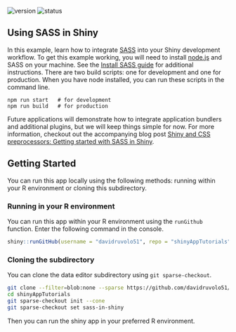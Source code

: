 <!-- badges: start -->
![version](https://img.shields.io/badge/dynamic/json?color=%22dd77&label=version&query=version&url=https%3A%2F%2Fraw.githubusercontent.com%2Fdavidruvolo51%2FshinyAppTutorials%2Fmain%2Fsass-in-shiny%2Fpackage.json)
![status](https://img.shields.io/badge/dynamic/json?color=%3772FF&label=status&query=status&url=https%3A%2F%2Fraw.githubusercontent.com%2Fdavidruvolo51%2FshinyAppTutorials%2Fmain%2Fsass-in-shiny%2Fpackage.json)
<!-- badges: end -->

## Using SASS in Shiny

In this example, learn how to integrate [SASS](https://sass-lang.com) into your Shiny development workflow. To get this example working, you will need to install [node.js](https://nodejs.org/en/) and SASS on your machine. See the [Install SASS guide](https://sass-lang.com/install) for additional instructions. There are two build scripts: one for development and one for production. When you have node installed, you can run these scripts in the command line.

```shell
npm run start   # for development
npm run build   # for production
```

Future applications will demonstrate how to integrate application bundlers and additional plugins, but we will keep things simple for now. For more information, checkout out the accompanying blog post [Shiny and CSS preprocessors: Getting started with SASS in Shiny](https://davidruvolo51.github.io/shinytutorials/tutorials/sass-in-shiny/).

## Getting Started

You can run this app locally using the following methods: running within your R environment or cloning this subdirectory.

### Running in your R environment

You can run this app within your R environment using the `runGithub` function. Enter the following command in the console.

```r
shiny::runGitHub(username = "davidruvolo51", repo = "shinyAppTutorials", subdir = "sass-in-shiny")
```

### Cloning the subdirectory

You can clone the data editor subdirectory using `git sparse-checkout`.

```bash
git clone --filter=blob:none --sparse https://github.com/davidruvolo51/shinyAppTutorials
cd shinyAppTutorials
git sparse-checkout init --cone
git sparse-checkout set sass-in-shiny
```

Then you can run the shiny app in your preferred R environment.
